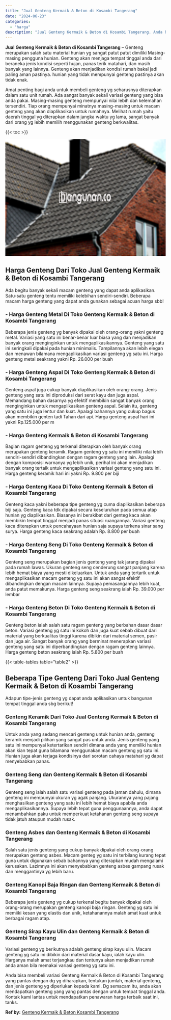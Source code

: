 ```yaml
---
title: "Jual Genteng Kermaik & Beton di Kosambi Tangerang"
date: "2024-06-23"
categories: 
  - "harga"
description: "Jual Genteng Kermaik & Beton di Kosambi Tangerang. Anda bisa membeli variasi Genteng Kermaik & Beton di Kosambi Tangerang yang pantas dengan dg yg diharapkan..."
---
```


**Jual Genteng Kermaik & Beton di Kosambi Tangerang** – Genteng merupakan salah satu material hunian yg sangat patut patut dimiliki Masing-masing pengguna hunian. Genteng akan menjaga tempat tinggal anda dari beraneka jenis kondisi seperti hujan, panas terik matahari, dan masih banyak yang lainnya. Genteng akan menjadikan kondisi rumah bakal jadi paling aman pastinya. hunian yang tidak mempunyai genteng pastinya akan tidak enak.

Amat penting bagi anda untuk membeli genteng yg seharusnya diterapkan dalam satu unit rumah. Ada sangat banyak sekali variasi genteng yang bisa anda pakai. Masing-masing genteng mempunyai nilai lebih dan kelemahan tersendiri. Tiap orang mempunyai minatnya masing-masing untuk macam genteng yang akan diaplikasikan untuk rumahnya. Melihat rumah yaitu daerah tinggal yg diterapkan dalam jangka waktu yg lama, sangat banyak dari orang yg lebih memilih menggunakan genteng berkwalitas.

{{< toc >}}

![Jual Genteng Kermaik & Beton di Kosambi Tangerang](/images/genteng-minimalis-murah08.png)

## Harga Genteng Dari Toko Jual Genteng Kermaik & Beton di Kosambi Tangerang

Ada begitu banyak sekali macam genteng yang dapat anda aplikasikan. Satu-satu genteng tentu memiliki kelebihan sendiri-sendiri. Beberapa macam harga genteng yang dapat anda gunakan sebagai acuan harga sbb!

### \- Harga Genteng Metal Di Toko Genteng Kermaik & Beton di Kosambi Tangerang

Beberapa jenis genteng yg banyak dipakai oleh orang-orang yakni genteng metal. Variasi yang satu ini benar-benar luar biasa yang dan menjadikan banyak orang menginginkan untuk mengaplikasikannya. Genteng yang satu ini seringkali dipakai pada hunian minimalis. Tampilannya akan lebih elegan dan menawan bilamana mengaplikasikan variasi genteng yg satu ini. Harga genteng metal seakrang yakni Rp. 26.000 per buah

### \- Harga Genteng Aspal Di Toko Genteng Kermaik & Beton di Kosambi Tangerang

Genteng aspal juga cukup banyak diaplikasikan oleh orang-orang. Jenis genteng yang satu ini diproduksi dari serat kayu dan juga aspal. Memandang bahan dasarnya yg efektif membikin sangat banyak orang menginginkan untuk mengaplikasikan genteng aspal. Selain itu, genteng yang satu ini juga lentur dan kuat. Apalagi bahannya yang cukup bagus akan membikin genten tadi Tahan dari api. Harga genteng aspal hari ini yakni Rp.125.000 per m

### \- Harga Genteng Kermaik & Beton di Kosambi Tangerang

Bagian ragam genteng yg terkenal diterapkan oleh banyak orang merupakan genteng keramik. Ragam genteng yg satu ini memiliki nilai lebih sendiri-sendiri dibandingkan dengan ragam genteng yang lain. Apalagi dengan komposisi warnanya yg lebih unik, perihal ini akan menjadikan banyak orang tertaik untuk mengaplikasikan variasi genteng yang satu ini. Harga genteng keramik hari ini yakni Rp. 9.800 per biji

### \- Harga Genteng Kaca Di Toko Genteng Kermaik & Beton di Kosambi Tangerang

Genteng kaca yakni beberapa tipe genteng yg cuma diaplikasikan beberapa biji saja. Genteng kaca tdk dipakai secara keseluruhan pada semua atap hunian yg diaplikasikan. Biasanya ini berakibat dari genteg kaca akan membikin tempat tinggal menjadi panas situasi ruangannya. Variasi genteng kaca diterapkan untuk pencahayaan hunian saja supaya terkena sinar sang surya. Harga genteng kaca seakrang adalah Rp. 8.800 per buah

### \- Harga Genteng Seng Di Toko Genteng Kermaik & Beton di Kosambi Tangerang

Genteng seng merupakan bagian jenis genteng yang tak jarang dipakai pada rumah lawas. Ukuran genteng seng cenderung sangat panjang karena lebih hemat biaya yang mesti dikeluarkan. Untuk anda yang tertarik untuk mengaplikasikan macam genteng yg satu ini akan sangat efektif dibandingkan dengan macam lainnya. Supaya pemasangannya lebih kuat, anda patut memakunya. Harga genteng seng seakrang ialah Rp. 39.000 per lembar

### \- Harga Genteng Beton Di Toko Genteng Kermaik & Beton di Kosambi Tangerang

Genteng beton ialah salah satu ragam genteng yang berbahan dasar dasar beton. Variasi genteng yg satu ini kokoh dan juga kuat sebab dibuat dari material yang berkualitas tinggi karena dibikin dari material semen, pasir dan juga air. Sangat banyak orang yang berminat menerapkan variasi genteng yang satu ini diperbandingkan dengan ragam genteng lainnya. Harga genteng beton seakrang ialah Rp. 5.800 per buah

{{< table-tables table="table2" >}}

## Beberapa Tipe Genteng Dari Toko Jual Genteng Kermaik & Beton di Kosambi Tangerang

Adapun tipe-jenis genteng yg dapat anda aplikasikan untuk bangunan tempat tinggal anda sbg berikut!

### Genteng Keramik Dari Toko Jual Genteng Kermaik & Beton di Kosambi Tangerang

Untuk anda yang sedang mencari genteng untuk hunian anda, genteng keramik menjadi pilihan yang sangat pas untuk anda. Jenis genteng yang satu ini mempunyai ketertarikan sendiri dimana anda yang memiliki hunian akan kian tepat guna bilamana menggunakan macam genteng yg satu ini. Hunian juga akan terjaga kondisinya dari sorotan cahaya matahari yg dapat menyebabkan panas.

### Genteng Seng dan Genteng Kermaik & Beton di Kosambi Tangerang

Genteng seng ialah salah satu variasi genteng pada jaman dahulu, dimana genteng ini mempunyai ukuran yg agak panjang. Ukurannya yang pajang menghasilkan genteng yang satu ini lebih hemat biaya apabila anda mengaplikasikannya. Supaya lebih tepat guna penggunaannya, anda dapat menambahkan paku untuk memperkuat ketahanan genteng seng supaya tidak jatuh ataupun mudah rusak.

### Genteng Asbes dan Genteng Kermaik & Beton di Kosambi Tangerang

Salah satu jenis genteng yang cukup banyak dipakai oleh orang-orang merupakan genteng asbes. Macam genteg yg satu ini terbilang kurang tepat guna untuk digunakan sebab bahannya yang diterapkan mudah mengalami kerusakan. Lazimnya ini akan menyebabkan genteng asbes gampang rusak dan menggantinya yg lebih baru.

### Genteng Kanopi Baja Ringan dan Genteng Kermaik & Beton di Kosambi Tangerang

Beberapa jenis genteng yg cukup terkenal begitu banyak dipakai oleh orang-orang merupakan genteng kanopi baja ringan. Genteng yg satu ini memiiki kesan yang elastis dan unik, ketahanannya malah amat kuat untuk berbagai ragam atap.

### Genteng Sirap Kayu Ulin dan Genteng Kermaik & Beton di Kosambi Tangerang

Variasi genteng yg berikutnya adalah genteng sirap kayu ulin. Macam genteng yg satu ini dibikin dari material dasar kayu, ialah kayu ulin. Harganya malah amat terjangkau dan tentunya akan menjadikan rumah anda aman bila memakai variasi genteng yg satu ini.

Anda bisa membeli variasi Genteng Kermaik & Beton di Kosambi Tangerang yang pantas dengan dg yg diharapkan, tentukan jumlah, material genteng, dan jenis genteng yg diperlukan kepada kami. Dg semacam itu, anda akan mendapatkan genteng yang yang pantas dengan untuk tempat tinggal anda. Kontak kami lantas untuk mendapatkan penawaran harga terbaik saat ini, tanks.

**Ref by:**  [Genteng Kermaik & Beton  Kosambi Tangerang](https://id.wikipedia.org/wiki/Genteng)
